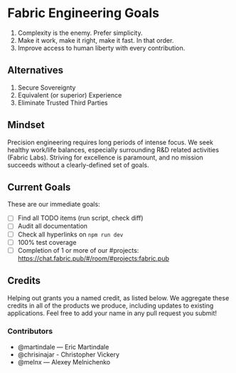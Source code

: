 # Fabric Engineering Goals

1. Complexity is the enemy.  Prefer simplicity.
2. Make it work, make it right, make it fast.  In that order.
3. Improve access to human liberty with every contribution.

## Alternatives
1. Secure Sovereignty
2. Equivalent (or superior) Experience
3. Eliminate Trusted Third Parties

## Mindset
Precision engineering requires long periods of intense focus.  We seek healthy work/life balances,
especially surrounding R&D related activities (Fabric Labs).  Striving for excellence is paramount,
and no mission succeeds without a clearly-defined set of goals.

## Current Goals
These are our immediate goals:

- [ ] Find all TODO items (run script, check diff)
- [ ] Audit all documentation
- [ ] Check all hyperlinks on `npm run dev`
- [ ] 100% test coverage
- [ ] Completion of 1 or more of our #projects: https://chat.fabric.pub/#/room/#projects:fabric.pub

## Credits
Helping out grants you a named credit, as listed below.  We aggregate these credits in
all of the products we produce, including updates to existing applications.  Feel free to add
your name in any pull request you submit!

### Contributors
- @martindale — Eric Martindale
- @chrisinajar - Christopher Vickery
- @melnx — Alexey Melnichenko
